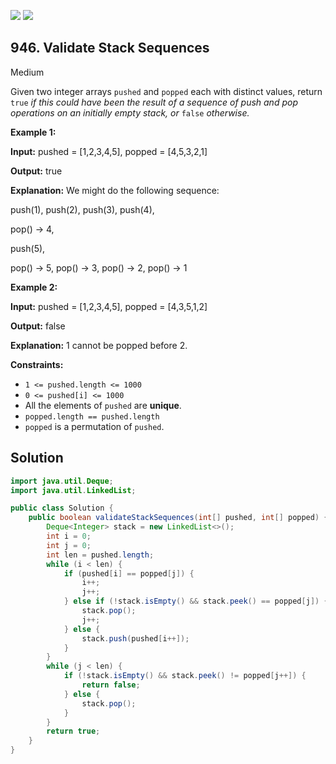 [![](https://img.shields.io/github/stars/javadev/LeetCode-in-Java?label=Stars&style=flat-square)](https://github.com/javadev/LeetCode-in-Java)
[![](https://img.shields.io/github/forks/javadev/LeetCode-in-Java?label=Fork%20me%20on%20GitHub%20&style=flat-square)](https://github.com/javadev/LeetCode-in-Java/fork)

## 946\. Validate Stack Sequences

Medium

Given two integer arrays `pushed` and `popped` each with distinct values, return `true` _if this could have been the result of a sequence of push and pop operations on an initially empty stack, or_ `false` _otherwise._

**Example 1:**

**Input:** pushed = [1,2,3,4,5], popped = [4,5,3,2,1]

**Output:** true

**Explanation:** We might do the following sequence: 

push(1), push(2), push(3), push(4), 

pop() -> 4, 

push(5), 

pop() -> 5, pop() -> 3, pop() -> 2, pop() -> 1

**Example 2:**

**Input:** pushed = [1,2,3,4,5], popped = [4,3,5,1,2]

**Output:** false

**Explanation:** 1 cannot be popped before 2.

**Constraints:**

*   `1 <= pushed.length <= 1000`
*   `0 <= pushed[i] <= 1000`
*   All the elements of `pushed` are **unique**.
*   `popped.length == pushed.length`
*   `popped` is a permutation of `pushed`.

## Solution

```java
import java.util.Deque;
import java.util.LinkedList;

public class Solution {
    public boolean validateStackSequences(int[] pushed, int[] popped) {
        Deque<Integer> stack = new LinkedList<>();
        int i = 0;
        int j = 0;
        int len = pushed.length;
        while (i < len) {
            if (pushed[i] == popped[j]) {
                i++;
                j++;
            } else if (!stack.isEmpty() && stack.peek() == popped[j]) {
                stack.pop();
                j++;
            } else {
                stack.push(pushed[i++]);
            }
        }
        while (j < len) {
            if (!stack.isEmpty() && stack.peek() != popped[j++]) {
                return false;
            } else {
                stack.pop();
            }
        }
        return true;
    }
}
```